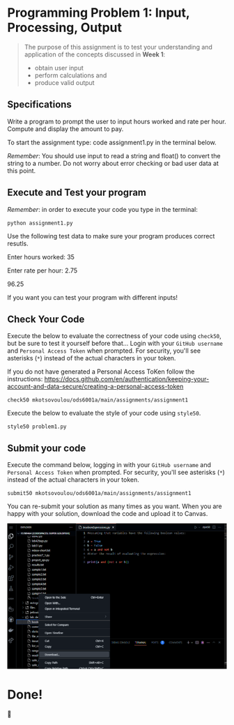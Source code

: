 # Programming Problem 1: Input, Processing, Output

> The purpose of this assignment is to test your understanding and application of the concepts discussed in **Week 1**:
>
> - obtain user input
> - perform calculations and
> - produce valid output

## Specifications

Write a program to prompt the user to input hours worked and rate per hour. Compute and display the amount to pay.

To start the assignment type: code assignment1.py in the terminal below.

*Remember*: You should use input to read a string and float() to convert the string to a number. Do not worry about error checking or bad user data at this point.

## Execute and Test your program

*Remember*: in order to execute your code you type in the terminal:
```
python assignment1.py
```

Use the following test data to make sure your program produces correct resutls.

Enter hours worked: 35

Enter rate per hour: 2.75

96.25

If you want you can test your program with different inputs!


## Check Your Code

Execute the below to evaluate the correctness of your code using `check50`, but be sure to test it yourself before that...
Login with your `GitHub username` and `Personal Access Token` when prompted. For security, you'll see asterisks (`*`) instead of the actual characters in your token.

If you do not have generated a Personal Access ToKen follow the instructions:
https://docs.github.com/en/authentication/keeping-your-account-and-data-secure/creating-a-personal-access-token

```
check50 mkotsovoulou/ods6001a/main/assignments/assignment1
```

Execute the below to evaluate the style of your code using `style50`.

```
style50 problem1.py
```


## Submit your code

Execute the command below, logging in with your `GitHub username` and `Personal Access Token` when prompted. For security, you'll see asterisks (`*`) instead of the actual characters in your token.

```
submit50 mkotsovoulou/ods6001a/main/assignments/assignment1
```

You can re-submit your solution as many times as you want.
When you are happy with your solution, download the code and upload it to Canvas.

![Image of download](download.png)

# Done!
:tada:
